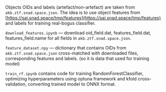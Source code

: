 Objects OIDs and labels (artefact/non-artefact) are taken from `akb.ztf.snad.space.json`. The idea is to use object features from [https://sai.snad.space/tmp/features](https://sai.snad.space/tmp/features) and labels for training real-bogus classifier.

`download_features.ipynb` — download oid_field.dat, features_field.dat, features_field.name for all fields in `akb.ztf.snad.space.json`. 

`feature_dataset.npy` — dictionary that contains OIDs from `akb.ztf.snad.space.json` cross-matched with downloaded files, corresponding features and labels. (so it is data that used for training model)

`train_rf.ipynb` contains code for training RandomForestClassifier, optimizing hyperparameters using optuna framework and kfold cross-validation, converting trained model to ONNX format.
